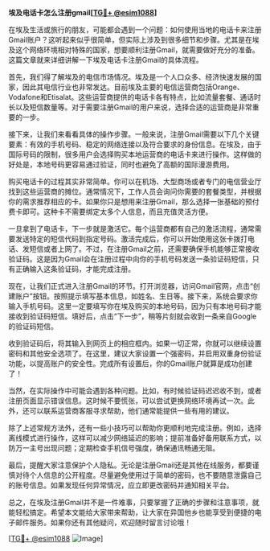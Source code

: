 **埃及电话卡怎么注册gmail[[TG💪+ @esim1088](https://t.me/s/esim1088)]**

在埃及生活或旅行的朋友，可能都会遇到一个问题：如何使用当地的电话卡来注册Gmail账户？这听起来似乎很简单，但实际上涉及到很多细节和步骤。尤其是在埃及这个网络环境相对特殊的国家，想要顺利注册Gmail，就需要做好充分的准备。这篇文章就来详细讲解一下埃及电话卡注册Gmail的具体流程。

首先，我们得了解埃及的电信市场情况。埃及是一个人口众多、经济快速发展的国家，因此其电信行业也非常发达。目前埃及主要的电信运营商包括Orange、Vodafone和Etisalat。这些运营商提供的电话卡各有特点，比如流量套餐、通话时长以及短信数量等。对于需要注册Gmail的用户来说，选择合适的运营商是非常重要的一步。

接下来，让我们来看看具体的操作步骤。一般来说，注册Gmail需要以下几个关键要素：有效的手机号码、稳定的网络连接以及符合要求的身份信息。在埃及，由于国际号码的限制，很多用户会选择购买本地运营商的电话卡来进行操作。这样做的好处是，本地号码更容易通过验证，同时也避免了高额的国际漫游费用。

购买电话卡的过程其实非常简单。你可以在机场、大型商场或者专门的电信营业厅找到这些运营商的摊位。通常情况下，工作人员会询问你需要的套餐类型，并根据你的需求推荐相应的卡。如果你只是想用来注册Gmail，那么选择一张基础的预付费卡即可。这种卡不需要绑定太多个人信息，而且充值灵活方便。

一旦拿到了电话卡，下一步就是激活它。每个运营商都有自己的激活流程，通常需要发送特定的短信代码到指定号码。激活完成后，你可以开始使用这张卡拨打电话、发短信或者上网了。不过，在注册Gmail之前，还需要确保手机能够正常接收验证码。这是因为Gmail会在注册过程中向你的手机号码发送一条验证码短信，只有正确输入这条验证码，才能完成注册。

现在，让我们正式进入注册Gmail的环节。打开浏览器，访问Gmail官网，点击“创建账户”按钮。按照提示填写基本信息，如姓名、生日等。接下来，系统会要求你输入手机号码。这里一定要填写你在埃及购买的本地号码，因为只有本地号码才能接收到验证码短信。填好后，点击“下一步”，稍等片刻就会收到一条来自Google的验证码短信。

收到验证码后，将其输入到网页上的相应框内。如果一切正常，你就可以继续设置密码和其他安全选项了。在这里，建议大家设置一个强密码，并启用双重身份验证功能，以提高账户的安全性。完成所有设置后，你的Gmail账户就算是成功创建了！

当然，在实际操作中可能会遇到各种问题。比如，有时候验证码迟迟收不到，或者注册页面显示错误信息。这时候不要慌张，可以尝试更换网络环境再试一次。此外，还可以联系运营商客服寻求帮助，他们通常能提供一些有用的建议。

除了上述常规方法外，还有一些小技巧可以帮助你更顺利地完成注册。例如，选择离线模式进行操作，这样可以减少网络延迟的影响；提前准备好备用联系方式，以防万一主号出现问题；定期检查手机信号强度，确保通讯畅通无阻。

最后，提醒大家注意保护个人隐私。无论是注册Gmail还是其他在线服务，都要谨慎对待个人信息的公开程度。尽量避免使用过于简单的密码，也不要随意泄露自己的账号信息。如果发现任何异常情况，应立即更改密码并通知相关平台。

总之，在埃及注册Gmail并不是一件难事，只要掌握了正确的步骤和注意事项，就能轻松搞定。希望本文能给大家带来帮助，让大家在异国他乡也能享受到便捷的电子邮件服务。如果你还有其他疑问，欢迎随时留言讨论哦！

[[TG💪+ @esim1088](https://t.me/s/esim1088) ![Image](https://i.postimg.cc/4NQfJmqS/Snipaste-2025-05-13-00-14-12.png)]
